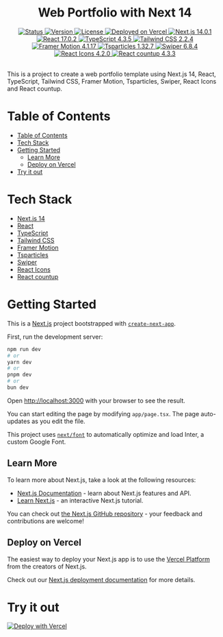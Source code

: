 <div align="center">
  <h1>Web Portfolio with Next 14 </h1>
</div>

<div align="center">
  <a href="/README.md">
    <img 
      src="https://img.shields.io/badge/Status-Complete-success.svg" 
      alt="Status" 
    />
  </a>
  <a href="/package.json">
    <img 
      src="https://img.shields.io/badge/Version-1.0.0-blue.svg" 
      alt="Version" 
    />
  </a>
  <a href="/LICENSE">
    <img 
      src="https://img.shields.io/badge/License-MIT-green.svg" 
      alt="License" 
    />
  </a>
  <a href="https://vercel.com/">
    <img
      src="https://img.shields.io/badge/vercel-Deployed-success.svg?style=flat&logo=vercel"
      alt="Deployed on Vercel"
    />
  </a>
  <a href="https://nextjs.org/">
    <img 
      src="https://img.shields.io/badge/Next.js-14.0.1-blue?style=flat&logo=next.js" 
      alt="Next.js 14.0.1" 
    />
  </a>
  <a href="https://reactjs.org/">
    <img 
      src="https://img.shields.io/badge/React-17.0.2-blue?style=flat&logo=react" 
      alt="React 17.0.2" 
    />
  </a>
  <a href="https://www.typescriptlang.org/">
    <img 
      src="https://img.shields.io/badge/TypeScript-4.3.5-blue?style=flat&logo=typescript" 
      alt="TypeScript 4.3.5" 
    />
  </a>
  <a href="https://tailwindcss.com/">
    <img 
      src="https://img.shields.io/badge/Tailwind CSS-2.2.4-blue?style=flat&logo=tailwindcss" 
      alt="Tailwind CSS 2.2.4" 
    />
  </a>
  <a href="https://www.framer.com/motion/">
    <img 
      src="https://img.shields.io/badge/Framer Motion-4.1.17-blue?style=flat&logo=framer" 
      alt="Framer Motion 4.1.17" 
    />
  </a>
  <a href="https://particles.js.org/">
    <img 
      src="https://img.shields.io/badge/Tsparticles-1.32.7-blue?style=flat&logo=particles" 
      alt="Tsparticles 1.32.7" 
    />
  </a>
  <a href="https://swiperjs.com/">
    <img 
      src="https://img.shields.io/badge/Swiper-6.8.4-blue?style=flat&logo=swiper" 
      alt="Swiper 6.8.4" 
    />
  </a>
  <a href="https://react-icons.github.io/react-icons/">
    <img 
      src="https://img.shields.io/badge/React Icons-4.2.0-blue?style=flat&logo=react" 
      alt="React Icons 4.2.0" 
    />
  </a>
  <a href="https://www.npmjs.com/package/react-countup">
    <img 
      src="https://img.shields.io/badge/React countup-4.3.3-blue?style=flat&logo=react" 
      alt="React countup 4.3.3" 
    />
  </a>
</div>
<br />

This is a project to create a web portfolio template using Next.js 14, React, TypeScript, Tailwind CSS, Framer Motion, Tsparticles, Swiper, React Icons and React countup.

# Table of Contents

- [Table of Contents](#table-of-contents)
- [Tech Stack](#tech-stack)
- [Getting Started](#getting-started)
  - [Learn More](#learn-more)
  - [Deploy on Vercel](#deploy-on-vercel)
- [Try it out](#try-it-out)

# Tech Stack

- [Next.js 14](https://nextjs.org/)
- [React](https://reactjs.org/)
- [TypeScript](https://www.typescriptlang.org/)
- [Tailwind CSS](https://tailwindcss.com/)
- [Framer Motion](https://www.framer.com/motion/)
- [Tsparticles](https://particles.js.org/)
- [Swiper](https://swiperjs.com/)
- [React Icons](https://react-icons.github.io/react-icons/)
- [React countup](https://www.npmjs.com/package/react-countup)

# Getting Started

This is a [Next.js](https://nextjs.org/) project bootstrapped with [`create-next-app`](https://github.com/vercel/next.js/tree/canary/packages/create-next-app).

First, run the development server:

```bash
npm run dev
# or
yarn dev
# or
pnpm dev
# or
bun dev
```

Open [http://localhost:3000](http://localhost:3000) with your browser to see the result.

You can start editing the page by modifying `app/page.tsx`. The page auto-updates as you edit the file.

This project uses [`next/font`](https://nextjs.org/docs/basic-features/font-optimization) to automatically optimize and load Inter, a custom Google Font.

## Learn More

To learn more about Next.js, take a look at the following resources:

- [Next.js Documentation](https://nextjs.org/docs) - learn about Next.js features and API.
- [Learn Next.js](https://nextjs.org/learn) - an interactive Next.js tutorial.

You can check out [the Next.js GitHub repository](https://github.com/vercel/next.js/) - your feedback and contributions are welcome!

## Deploy on Vercel

The easiest way to deploy your Next.js app is to use the [Vercel Platform](https://vercel.com/new?utm_medium=default-template&filter=next.js&utm_source=create-next-app&utm_campaign=create-next-app-readme) from the creators of Next.js.

Check out our [Next.js deployment documentation](https://nextjs.org/docs/deployment) for more details.

# Try it out

[![Deploy with Vercel](https://vercel.com/button)](https://portfolio-web-eight-tau.vercel.app/)
